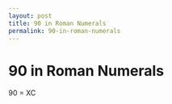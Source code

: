 ```yaml
---
layout: post
title: 90 in Roman Numerals
permalink: 90-in-roman-numerals
---
```


# 90 in Roman Numerals

90 = XC
